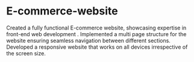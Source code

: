 # E-commerce-website
Created a fully functional E-commerce website, showcasing expertise in front-end web development . Implemented a multi page structure for the website ensuring seamless navigation between different sections. Developed a responsive website that works on all devices irrespective of the screen size.

